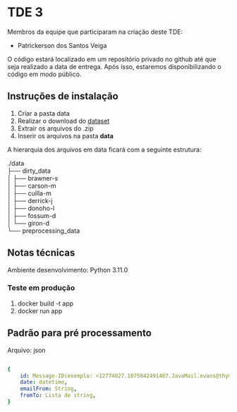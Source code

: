 # TDE 3

Membros da equipe que participaram na criação deste TDE:

- Patrickerson dos Santos Veiga

O código estará localizado em um repositório privado no github até que seja realizado a data de entrega. Após isso, estaremos disponibilizando o código em modo público.

## Instruções de instalação

1. Criar a pasta data
2. Realizar o download do [dataset][link_dataset]
3. Extrair os arquivos do .zip
4. Inserir os arquivos na pasta **data**

A hierarquia dos arquivos em data ficará com a seguinte estrutura:


./data<br/>
├── dirty_data<br/>
│   ├── brawner-s<br/>
│   ├── carson-m<br/>
│   ├── cuilla-m<br/>
│   ├── derrick-j<br/>
│   ├── donoho-l<br/>
│   ├── fossum-d<br/>
│   └── giron-d<br/>
└── preprocessing_data<br/>

[link_dataset]:https://drive.google.com/file/d/15vrDNLSYLvS4cvA0GILzeqx7SB4Mn6ud/view?usp=sharing

## Notas técnicas

Ambiente desenvolvimento: Python 3.11.0

### Teste em produção

1. docker build -t app
2. docker run app


## Padrão para pré processamento
Arquivo: json
```yaml

{
    id: Message-ID(exemplo: <12774027.1075842491487.JavaMail.evans@thyme>),
    date: datetime,
    emailFrom: String,
    fromTo: Lista de string,
}